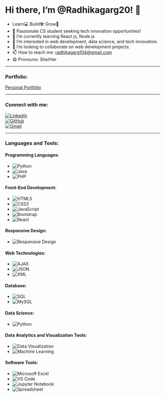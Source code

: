 # Hi there, I’m @Radhikagarg20! 👋

-  Learn💻 Build🛠 Grow🚀
- 🔭 Passionate CS student seeking tech innovation opportunities!
- 🌱 I’m currently learning React js, Node js
- 👀 I’m interested in web development, data science, and tech innovation.
- 💞️ I’m looking to collaborate on web development projects.
- 📫 How to reach me: [radhikagarg104@gmail.com](mailto:radhikagarg104@gmail.com)
- 😄 Pronouns: She/Her

---

### Portfolio:
[Personal Portfolio](https://github.com/Radhikagarg20/Personal-portfolio/blob/main/index.html)

---

### Connect with me:

[![LinkedIn](https://img.shields.io/badge/-LinkedIn-0077B5?style=flat&logo=linkedin&logoColor=white)](https://www.linkedin.com/in/radhikagarg-/)  
[![GitHub](https://img.shields.io/badge/-GitHub-000000?style=flat&logo=github&logoColor=white)](https://github.com/Radhikagarg20)  
[![Gmail](https://img.shields.io/badge/-Gmail-D14836?style=flat&logo=gmail&logoColor=white)](mailto:radhikagarg104@gmail.com)

---

### Languages and Tools:

#### Programming Languages:
- ![Python](https://img.shields.io/badge/-Python-3776AB?style=flat&logo=python&logoColor=white)
- ![Java](https://img.shields.io/badge/-Java-007396?style=flat&logo=java&logoColor=white)
- ![PHP](https://img.shields.io/badge/-PHP-777BB4?style=flat&logo=php&logoColor=white)

#### Front-End Development:
- ![HTML5](https://img.shields.io/badge/-HTML5-E34F26?style=flat&logo=html5&logoColor=white)
- ![CSS3](https://img.shields.io/badge/-CSS3-1572B6?style=flat&logo=css3&logoColor=white)
- ![JavaScript](https://img.shields.io/badge/-JavaScript-F7DF1E?style=flat&logo=javascript&logoColor=black)
- ![Bootstrap](https://img.shields.io/badge/-Bootstrap-563D7C?style=flat&logo=bootstrap&logoColor=white)
- ![React](https://img.shields.io/badge/-React-61DAFB?style=flat&logo=react&logoColor=black)

#### Responsive Design:
- ![Responsive Design](https://img.shields.io/badge/-Responsive%20Design-FF5722?style=flat&logo=responsive&logoColor=white)

#### Web Technologies:
- ![AJAX](https://img.shields.io/badge/-AJAX-0078D4?style=flat&logo=ajax&logoColor=white)
- ![JSON](https://img.shields.io/badge/-JSON-000000?style=flat&logo=json&logoColor=white)
- ![XML](https://img.shields.io/badge/-XML-FF5722?style=flat&logo=xml&logoColor=white)

#### Database:
- ![SQL](https://img.shields.io/badge/-SQL-003B57?style=flat&logo=sqlite&logoColor=white)
- ![MySQL](https://img.shields.io/badge/-MySQL-4479A1?style=flat&logo=mysql&logoColor=white)

#### Data Science:
- ![Python](https://img.shields.io/badge/-Python-3776AB?style=flat&logo=python&logoColor=white) 

#### Data Analytics and Visualization Tools:
- ![Data Visualization](https://img.shields.io/badge/-Data%20Visualization-0074D9?style=flat&logo=data%20visualization&logoColor=white)
- ![Machine Learning](https://img.shields.io/badge/-Machine%20Learning-F7DF1E?style=flat&logo=machine-learning&logoColor=black)

#### Software Tools:
- ![Microsoft Excel](https://img.shields.io/badge/-Microsoft%20Excel-217346?style=flat&logo=microsoft-excel&logoColor=white)
- ![VS Code](https://img.shields.io/badge/-VS%20Code-007ACC?style=flat&logo=visual-studio-code&logoColor=white)
- ![Jupyter Notebook](https://img.shields.io/badge/-Jupyter%20Notebook-F37626?style=flat&logo=jupyter&logoColor=white)
- ![Spreadsheet](https://img.shields.io/badge/-Spreadsheet-003B57?style=flat&logo=spreadsheet&logoColor=white)
